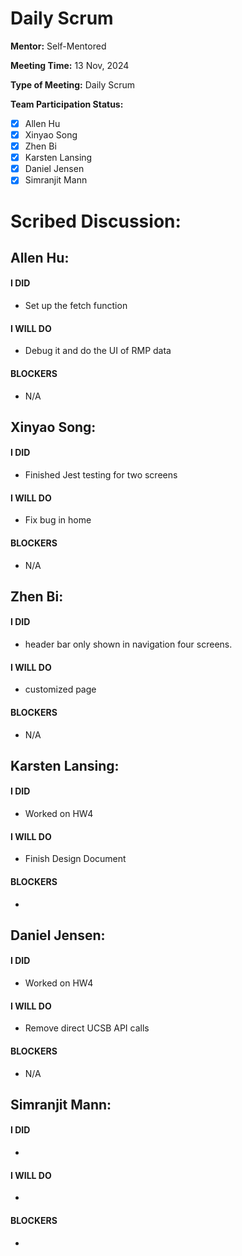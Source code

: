# Daily Scrum

**Mentor:** Self-Mentored

**Meeting Time:** 13 Nov, 2024

**Type of Meeting:** Daily Scrum

**Team Participation Status:** 
- [x] Allen Hu 
- [x] Xinyao Song 
- [x] Zhen Bi 
- [x] Karsten Lansing 
- [x] Daniel Jensen 
- [x] Simranjit Mann 

# **Scribed Discussion:**

## **Allen Hu:**  
#### **I DID**  
- Set up the fetch function

#### **I WILL DO**  
- Debug it and do the UI of RMP data

#### **BLOCKERS**  
- N/A

## **Xinyao Song:**  
#### **I DID**  
- Finished Jest testing for two screens

#### **I WILL DO**  
- Fix bug in home

#### **BLOCKERS**  
- N/A

## **Zhen Bi:**  
#### **I DID**  
- header bar only shown in navigation four screens.

#### **I WILL DO**  
- customized page

#### **BLOCKERS**  
- N/A

## **Karsten Lansing:**  
#### **I DID**  
- Worked on HW4

#### **I WILL DO**  
- Finish Design Document

#### **BLOCKERS**  
- 

## **Daniel Jensen:**  
#### **I DID**  
- Worked on HW4

#### **I WILL DO**  
- Remove direct UCSB API calls

#### **BLOCKERS**  
- N/A

## **Simranjit Mann:**  
#### **I DID**  
- 

#### **I WILL DO**  
- 

#### **BLOCKERS**  
-
